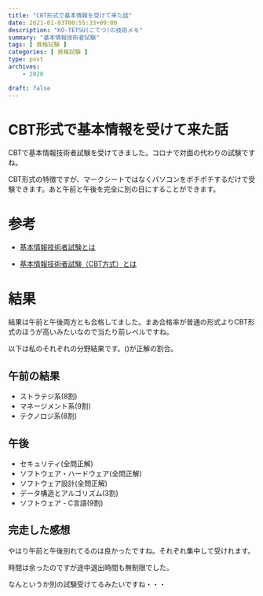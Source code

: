```yaml
---
title: "CBT形式で基本情報を受けて来た話"
date: 2021-01-03T00:55:33+09:00
description: "KO-TETSU(こてつ)の技術メモ"
summary: "基本情報技術者試験"
tags: [ 資格試験 ]
categories: [ 資格試験 ]
type: post
archives:
    - 2020

draft: false
---
```


# CBT形式で基本情報を受けて来た話
CBTで基本情報技術者試験を受けてきました。コロナで対面の代わりの試験ですね。

CBT形式の特徴ですが、マークシートではなくパソコンをポチポチするだけで受験できます。あと午前と午後を完全に別の日にすることができます。

# 参考

- [基本情報技術者試験とは](https://www.jitec.ipa.go.jp/)

- [基本情報技術者試験（CBT方式）とは](https://www.jitec.ipa.go.jp/1_11seido/cbt_sg_fe.html)

# 結果
結果は午前と午後両方とも合格してました。まあ合格率が普通の形式よりCBT形式のほうが高いみたいなので当たり前レベルですね。

以下は私のそれぞれの分野結果です。()が正解の割合。

## 午前の結果
- ストラテジ系(8割)
- マネージメント系(9割)
- テクノロジ系(8割)

## 午後
- セキュリティ(全問正解)
- ソフトウェア・ハードウェア(全問正解)
- ソフトウェア設計(全問正解)
- データ構造とアルゴリズム(3割)
- ソフトウェア - C言語(9割)

## 完走した感想
やはり午前と午後別れてるのは良かったですね。それぞれ集中して受けれます。

時間は余ったのですが途中退出時間も無制限でした。

なんというか別の試験受けてるみたいですね・・・
